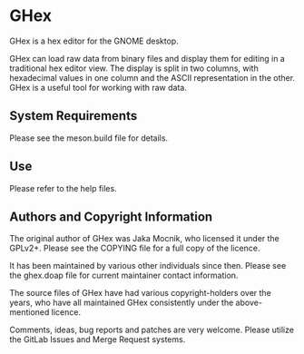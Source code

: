 # GHex

GHex is a hex editor for the GNOME desktop.

GHex can load raw data from binary files and display them for editing in
a traditional hex editor view. The display is split in two columns, with
hexadecimal values in one column and the ASCII representation in the
other. GHex is a useful tool for working with raw data.

## System Requirements

Please see the meson.build file for details.

## Use

Please refer to the help files.

## Authors and Copyright Information

The original author of GHex was Jaka Mocnik, who licensed it under the
GPLv2+. Please see the COPYING file for a full copy of the licence.

It has been maintained by various other individuals since then. Please see the
ghex.doap file for current maintainer contact information.

The source files of GHex have had various copyright-holders over the
years, who have all maintained GHex consistently under the
above-mentioned licence.

Comments, ideas, bug reports and patches are very welcome. Please
utilize the GitLab Issues and Merge Request systems.
